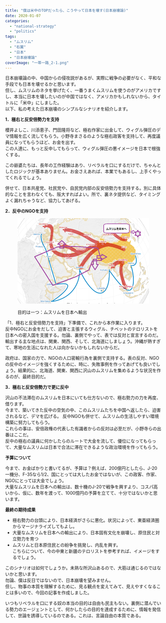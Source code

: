 ```yaml
---
title: "僕は米中のTOPだったら、こうやって日本を壊す(日本崩壊論)"
date: 2020-01-07
categories: 
  - "national-strategy"
  - "politics"
tags: 
  - "ムスリム"
  - "右翼"
  - "日本"
  - "日本崩壊論"
coverImage: "一帯一路_2-1.png"
---
```


日本崩壊論の中、中国からの侵攻説があるが、実際に戦争の必要がなく、平和な手段でも日本を壊せるかと思います。  
但し、ムスリムのネタを挙げたく、一番うまくムスリムを使うのがアメリカですし、本当に日本を壊したいのが中国ではなく、アメリカかもしれないから、タイトルに「米中」にしました。  
以下、私の考えた日本崩壊のシンプルなシナリオを紹介します。

**1．極右と反安倍勢力を支持**

櫻井よしこ、川添恵子、門田隆将など、極右作家に出金して、ウィグル弾圧のデマ情報を広く流してもらう。小野寺まさるのような極右政客を支持して、再度議員になってもらうほど、お金を出す。  
この人達に、もっと反中してもらって、ウィグル弾圧の悪イメージを日本で根強くする。

この爺婆たちは、長年の工作経験はあり、リベラルを口にするだけで、ちゃんとしたロジックが基本ありません。お金さえあれば、本業でもあるし、上手くやってくれるでしょう。

併せて、日本共産党、社民党や、自民党内部の反安倍勢力を支持する。別に具体的なことを言わなくても、阪大すればよい。所で、裏ネタ提供など、タイミングよく漏れちゃうなど、協力してあげる。

**2．反中のNGOを支持**

<figure>

![](images/一帯一路_2-1.png)

<figcaption>

目的は一つ：ムスリムを日本へ輸出

</figcaption>

</figure>

「1．極右と反安倍勢力を支持」下準備で、これから本作業に入ります。  
反中NGOにお金をだして、迫害と主張するウィグル、チベットのテロリストを日本への密入国を支援する。勿論、裏側でやって、表では反対と宣言するのだ。  
輸出する主な地点は、関東、関西、そして、北海道にしましょう。沖縄が熱すぎて、寒地の生活になれた人は向かないかもしれないからだ。

政府は、国家の力で、NGOの人口密輸行為を裏側で支持する。表の反対、NGOの反中のイメージを強くするために、時に、失敗事例を作ってあげても良いでしょう。結果的に、北海道、関東、関西に沢山のムスリムを集めるような状況を作るのが、最終目的だ。

**3．極右と反安倍勢力で更に反中**

沢山の不法滞在のムスリムを日本にいても仕方ないので、極右勢力の力を再度、借ります。  
今まで、築いてきた反中の空気の中、このムスリムたちを中国へ返したら、迫害されるなど、デマを広げる。 反中NGOも併せて、ムスリムの生活しやすい環境構築に努力してもらう。  
これらの事は、安倍政権の代表した有識者からの反対は必至だが、小野寺らの出番はここだ。  
反中の極右の議員に何かしたらのルートで大金を流して、優位になってもらって、大量なムスリムは日本で合法に滞在できるような政治環境を作ってもらう。

**予算について**

今まで、お金ばかりと書いてるが、予算は？例えば、200億円としたら、J-20一機分、F-35なら1/2、国にとっては大したお金ではないが、この政客、作家、NGOにとっては大金でしょう。  
大量なムスリムを日本への輸出は、数十機のJ-20で戦争を興すより、コスパ高いから、仮に、数年を渡って、1000憶円の予算を立てて、十分ではないかと思います。

**最終の期待成果**

- 極右勢力の台頭により、日本経済がさらに悪化。状況によって、東亜経済圏からマージナライズしてもよし。
- 大量なムスリムを日本への輸出により、日本固有文化を崩壊し、原住民と対立勢力を育つ
- ムスリムと日本原住民との紛争を挑発し、内乱を興す。  
    こちらについて、今の中東と新疆のテロリストを参考すれば、イメージをするでしょう。

このシナリオは如何でしょうか。未熟な所沢山あるので、大筋は通じるのではないかと思います。  
勿論、僕は反日ではないので、日本崩壊を望みません。  
但し、物事の本質を理解するために、見る観点を変えてみて、見えやすくなることは多いので、今回の記事を作成しました。

いつもリベラルを口にする奴の本当の目的は自由も民主もない。裏側に潜んでいる勢力のエージェントとして、何かしたらの目的を達成するために、情報を発信して、世論を誘導しているのである。これは、言論自由の本質である。
